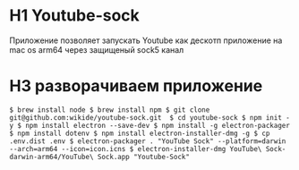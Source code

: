 # H1 Youtube-sock

Приложение позволяет запускать Youtube как дескотп приложение на mac os arm64 через защищеный sock5 канал

# H3 разворачиваем приложение
`
$ brew install node
$ brew install npm
$ git clone git@github.com:wikide/youtube-sock.git 
$ cd youtube-sock
$ npm init -y
$ npm install electron --save-dev
$ npm install -g electron-packager
$ npm install dotenv
$ npm install electron-installer-dmg -g
$ cp .env.dist .env
$ electron-packager . "YouTube Sock" --platform=darwin --arch=arm64 --icon=icon.icns
$ electron-installer-dmg YouTube\ Sock-darwin-arm64/YouTube\ Sock.app "Youtube-Sock"
`
